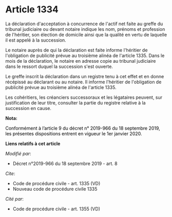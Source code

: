# Article 1334

La déclaration d'acceptation à concurrence de l'actif net faite au greffe du tribunal judiciaire ou devant notaire indique
les nom, prénoms et profession de l'héritier, son élection de domicile ainsi que la qualité en vertu de laquelle il est
appelé à la succession.

Le notaire auprès de qui la déclaration est faite informe l'héritier de l'obligation de publicité prévue au troisième alinéa
de l'article 1335. Dans le mois de la déclaration, le notaire en adresse copie au tribunal judiciaire dans le ressort duquel
la succession s'est ouverte.

Le greffe inscrit la déclaration dans un registre tenu à cet effet et en donne récépissé au déclarant ou au notaire. Il
informe l'héritier de l'obligation de publicité prévue au troisième alinéa de l'article 1335.

Les cohéritiers, les créanciers successoraux et les légataires peuvent, sur justification de leur titre, consulter la partie
du registre relative à la succession en cause.

**Nota:**

<font color="black">Conformément à l’article 9 du décret n° 2019-966 du 18 septembre 2019, les présentes dispositions entrent
en vigueur le 1er janvier 2020.</font>

**Liens relatifs à cet article**

_Modifié par_:

  - Décret n°2019-966 du 18 septembre 2019 - art. 8

_Cite_:

  - Code de procédure civile - art. 1335 (VD)
  - Nouveau code de procédure civile 1335

_Cité par_:

  - Code de procédure civile - art. 1355 (VD)
